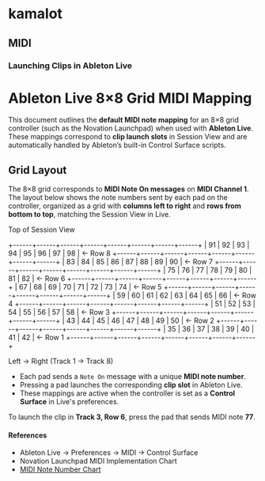 # kamalot

## MIDI

### Launching Clips in Ableton Live

# Ableton Live 8×8 Grid MIDI Mapping

This document outlines the **default MIDI note mapping** for an 8×8
grid controller (such as the Novation Launchpad) when used with
**Ableton Live**. These mappings correspond to **clip launch slots**
in Session View and are automatically handled by Ableton’s built-in
Control Surface scripts.

## Grid Layout

The 8×8 grid corresponds to **MIDI Note On messages** on **MIDI
Channel 1**. The layout below shows the note numbers sent by each pad
on the controller, organized as a grid with **columns left to right**
and **rows from bottom to top**, matching the Session View in Live.

Top of Session View

+------+------+------+------+------+------+------+------+
| 91 | 92 | 93 | 94 | 95 | 96 | 97 | 98 | ← Row 8
+------+------+------+------+------+------+------+------+
| 83 | 84 | 85 | 86 | 87 | 88 | 89 | 90 | ← Row 7
+------+------+------+------+------+------+------+------+
| 75 | 76 | 77 | 78 | 79 | 80 | 81 | 82 | ← Row 6
+------+------+------+------+------+------+------+------+
| 67 | 68 | 69 | 70 | 71 | 72 | 73 | 74 | ← Row 5
+------+------+------+------+------+------+------+------+
| 59 | 60 | 61 | 62 | 63 | 64 | 65 | 66 | ← Row 4
+------+------+------+------+------+------+------+------+
| 51 | 52 | 53 | 54 | 55 | 56 | 57 | 58 | ← Row 3
+------+------+------+------+------+------+------+------+
| 43 | 44 | 45 | 46 | 47 | 48 | 49 | 50 | ← Row 2
+------+------+------+------+------+------+------+------+
| 35 | 36 | 37 | 38 | 39 | 40 | 41 | 42 | ← Row 1
+------+------+------+------+------+------+------+------+

Left → Right (Track 1 → Track 8)


- Each pad sends a `Note On` message with a unique **MIDI note number**.
- Pressing a pad launches the corresponding **clip slot** in Ableton Live.
- These mappings are active when the controller is set as a **Control Surface** in Live's preferences.

To launch the clip in **Track 3, Row 6**, press the pad that sends MIDI note **77**.


#### References

- Ableton Live → Preferences → MIDI → Control Surface
- Novation Launchpad MIDI Implementation Chart
- [MIDI Note Number Chart](https://www.inspiredacoustics.com/en/MIDI_note_numbers_and_center_frequencies)



